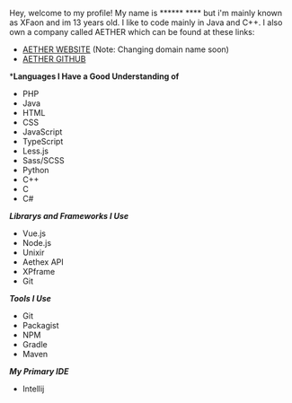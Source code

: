 Hey, welcome to my profile!  My name is \*\*\*\*\*\* \*\*\*\* but i'm mainly known as XFaon and im 13 years old.  I like to code mainly in Java and C++.  I also own a company called AETHER which can be found at these links:
 - [AETHER WEBSITE](xenonmc.xyz) (Note: Changing domain name soon)
 - [AETHER GITHUB](github.com/dev-aether)

***Languages I Have a Good Understanding of**
 - PHP
 - Java
 - HTML
 - CSS
 - JavaScript
 - TypeScript
 - Less.js
 - Sass/SCSS
 - Python
 - C++
 - C
 - C#

***Librarys and Frameworks I Use***
 - Vue.js
 - Node.js
 - Unixir
 - Aethex API
 - XPframe
 - Git

***Tools I Use***
 - Git
 - Packagist
 - NPM
 - Gradle
 - Maven

***My Primary IDE***
 - Intellij
